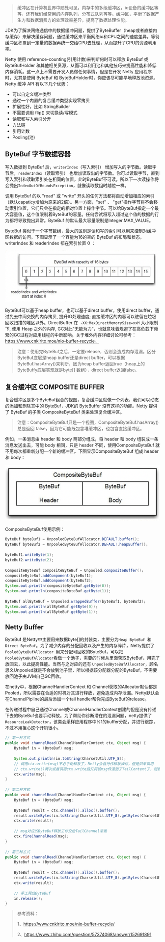 > 缓冲区在计算机世界中随处可见，内存中的多级缓冲区，io设备的缓冲区等等，还有我们经常用的内存队列，分布式队列等等。缓冲区，平衡了数据产生方和数据消费方的处理效率差异，提高了数据处理性能。

JDK为了解决网络通信中的数据缓冲问题，提供了ByteBuffer（heap或者直接内存缓存）来解决缓存问题，通过缓冲区来平衡网络io和CPU之间的速度差异，等待缓冲区积累到一定量的数据再统一交给CPU去处理，从而提升了CPU的资源利用率。

Netty 使用 reference-counting(引用计数)来判断何时可以释放 ByteBuf 或 ByteBufHolder 和其他相关资源，从而可以利用池和其他技巧来提高性能和降低内存消耗。这一点上不需要开发人员做任何事情，但是在开发 Netty 应用程序时，尤其是使用 ByteBuf 和 ByteBufHolder时，你应该尽可能早地释放池资源。 Netty 缓冲 API 有以下几个优势：

- 可以自定义缓冲类型
- 通过一个内置的复合缓冲类型实现零拷贝
- 扩展性好，比如 StringBuilder
- 不需要调用 flip() 来切换读/写模式
- 读取和写入索引分开
- 方法链
- 引用计数
- Pooling(池)



## ByteBuf 字节数据容器

写入数据到 ByteBuf 后，`writerIndex`（写入索引） 增加写入的字节数。读取字节后，`readerIndex`（读取索引） 也增加读取出的字节数。你可以读取字节，直到写入索引和读取索引处在相同的位置，此时ByteBuf不可读，所以下一次读操作将会抛出`IndexOutOfBoundsException`，就像读取数组时越位一样。

调用 ByteBuf 的以 "read" 或 "write" 开头的任何方法都将自动增加相应的索引（默认capaticy增加为原来的2倍）。另一方面，"set" 、 "get"操作字节将不会移动索引位置，它们只会在指定的相对位置上操作字节。可以给ByteBuf指定一个最大容量值，这个值限制着ByteBuf的容量。任何尝试将写入超过这个值的数据的行为都将导致抛出异常。ByteBuf 的默认最大容量限制是Integer.MAX_VALUE。

ByteBuf 类似于一个字节数组，最大的区别是读和写的索引可以用来控制对缓冲区数据的访问。下图显示了一个容量为16的空的 ByteBuf 的布局和状态，writerIndex 和 readerIndex 都在索引位置 0 ：

<img src="./_image/Netty ByteBuf机制/image-20191130145824734.png"/>

ByteBuf可以基于heap buffer，也可以基于direct buffer。使用direct buffer，通过免去中间交换的内存拷贝, 提升IO处理速度; 直接缓冲区的内容可以驻留在垃圾回收扫描的堆区以外。DirectBuffer 在` -XX:MaxDirectMemorySize=xxM` 大小限制下, 使用 Heap 之外的内存, GC对此”无能为力”，也就意味着规避了在高负载下频繁的GC过程对应用线程的中断影响。关于堆外内存详细讨论可参考：https://www.cnkirito.moe/nio-buffer-recycle。

> 注意：使用完ByteBuf之后，一定要release，否则会造成内存泄漏。区分ByteBuf底层是heap buffer还是direct buffer，可以根据ByteBuf.hasArray()来判断，因为heap buffer返回true（heap上的ByteBuffy底层实现就是byte[] 数组），direct buffer返回false。



## 复合缓冲区 COMPOSITE BUFFER

复合缓冲区是多个ByteBuf组合的视图，复合缓冲区就像一个列表，我们可以动态的添加和删除其中的 ByteBuf，JDK的 ByteBuffer 没有这样的功能。Netty 提供了 ByteBuf 的子类 CompositeByteBuf 类来处理复合缓冲区。

> 注意：CompositeByteBuf只是一个视图，CompositeByteBuf.hasArray() 总是返回 false，因为它可能既包含堆缓冲区，也包含直接缓冲区。

例如，一条消息由 header 和 body 两部分组成，将 header 和 body 组装成一条消息发送出去，可能 body 相同，只是 header 不同，使用CompositeByteBuf 就不用每次都重新分配一个新的缓冲区。下图显示CompositeByteBuf 组成 header 和 body：

<img src="./_image/Netty ByteBuf机制/image-20191130152256854.png"/>

CompositeByteBuf使用示例：

```java
ByteBuf byteBuf1 = UnpooledByteBufAllocator.DEFAULT.buffer();
ByteBuf byteBuf2 = UnpooledByteBufAllocator.DEFAULT.heapBuffer();
 
byteBuf1.writeByte(1);
byteBuf2.writeByte(2);
 
CompositeByteBuf compositeByteBuf = Unpooled.compositeBuffer();
compositeByteBuf.addComponent(byteBuf1);
compositeByteBuf.addComponent(byteBuf2);
System.out.println(compositeByteBuf.getByte(0));
System.out.println(compositeByteBuf.getByte(1));
 
ByteBuf allByteBuf = Unpooled.wrappedBuffer(byteBuf1, byteBuf2);
System.out.println(allByteBuf.getByte(0));
System.out.println(allByteBuf.getByte(1));
```



## Netty Buffer

ByteBuf 是Netty中主要用来数据byte[]的封装类，主要分为`Heap ByteBuf `和` Direct ByteBuf`。为了减少内存的分配回收以及产生的内存碎片，Netty提供了`PooledByteBufAllocator `用来分配可回收的ByteBuf，可以把`PooledByteBufAllocator`看做一个池子，需要的时候从里面获取ByteBuf，用完了放回去，以此提高性能。当然与之对应的还有 `UnpooledByteBufAllocator`，顾名思义Unpooled就是不会放到池子里，所以根据该分配器分配的ByteBuf，不需要放回池子由JVM自己GC回收。

在netty中，根据ChannelHandlerContext 和 Channel获取的Allocator默认都是Pooled，所以需要在合适的时机对其进行释放，避免造成内存泄漏。Netty默认会在ChannelPipline的最后添加一个tail handler帮你完成ByteBuf的release。

在传递过程中自己通过Channel或ChannelHandlerContext创建的但是没有传递下去的ByteBuf也要手动释放。为了帮助你诊断潜在的泄漏问题，netty提供了`ResourceLeakDetector`，该类会采样应用程序中%1的buffer分配，并进行跟踪，不过不用担心这个开销很小。

```java
// 第一种方式
public void channelRead(ChannelHandlerContext ctx, Object msg) {
    ByteBuf in = (ByteBuf) msg;
 
    System.out.println(in.toString(CharsetUtil.UTF_8));
    // 调用ctx.write(msg)不必手动释放了，Netty会自行作释放操作，但是如果调用
    // ctx.write()两次或者调用ctx.write后又将该msg传递到了TailContext了，则就会报异常
    ctx.write(msg);
}
 
// 第二种方式
public void channelRead(ChannelHandlerContext ctx, Object msg) {
    ByteBuf in = (ByteBuf) msg;
    
    ByteBuf result = ctx.channel().alloc().buffer();
    result.writeBytes(in.toString(CharsetUtil.UTF_8).getBytes(CharsetUtil.UTF_8));
    ctx.write(result);
 
    // msg对应的ByteBuf释放工作交给TailChannel来做
    ctx.fireChannelRead(msg);
}
 
// 第三种方式
public void channelRead(ChannelHandlerContext ctx, Object msg) {
    ByteBuf in = (ByteBuf) msg;
    
    ByteBuf result = ctx.channel().alloc().buffer();
    result.writeBytes(in.toString(CharsetUtil.UTF_8).getBytes(CharsetUtil.UTF_8));
    ctx.write(result);
 
    // 手工释放ByteBuf
    in.release();
}
```



> 参考资料：
>
> 1、https://www.cnkirito.moe/nio-buffer-recycle/
>
> 2、https://www.zhihu.com/question/57374068/answer/152691891

